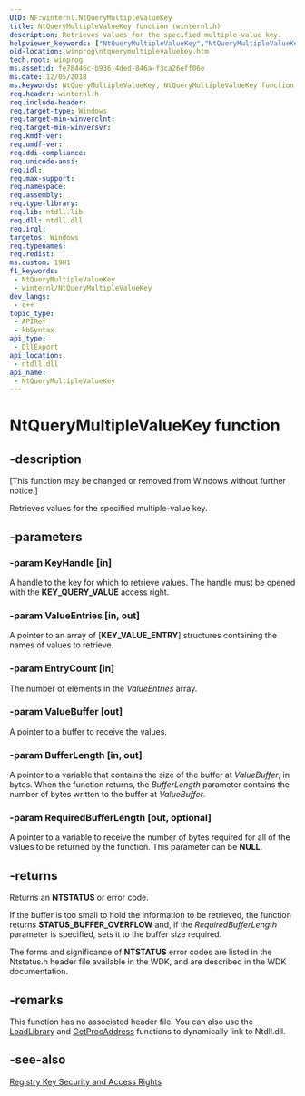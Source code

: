 ```yaml
---
UID: NF:winternl.NtQueryMultipleValueKey
title: NtQueryMultipleValueKey function (winternl.h)
description: Retrieves values for the specified multiple-value key.
helpviewer_keywords: ["NtQueryMultipleValueKey","NtQueryMultipleValueKey function [Windows API]","base.ntquerymultiplevaluekey","winprog.ntquerymultiplevaluekey","winternl/NtQueryMultipleValueKey"]
old-location: winprog\ntquerymultiplevaluekey.htm
tech.root: winprog
ms.assetid: fe78446c-b936-4ded-846a-f3ca26eff06e
ms.date: 12/05/2018
ms.keywords: NtQueryMultipleValueKey, NtQueryMultipleValueKey function [Windows API], base.ntquerymultiplevaluekey, winprog.ntquerymultiplevaluekey, winternl/NtQueryMultipleValueKey
req.header: winternl.h
req.include-header: 
req.target-type: Windows
req.target-min-winverclnt: 
req.target-min-winversvr: 
req.kmdf-ver: 
req.umdf-ver: 
req.ddi-compliance: 
req.unicode-ansi: 
req.idl: 
req.max-support: 
req.namespace: 
req.assembly: 
req.type-library: 
req.lib: ntdll.lib
req.dll: ntdll.dll
req.irql: 
targetos: Windows
req.typenames: 
req.redist: 
ms.custom: 19H1
f1_keywords:
 - NtQueryMultipleValueKey
 - winternl/NtQueryMultipleValueKey
dev_langs:
 - c++
topic_type:
 - APIRef
 - kbSyntax
api_type:
 - DllExport
api_location:
 - ntdll.dll
api_name:
 - NtQueryMultipleValueKey
---
```


# NtQueryMultipleValueKey function


## -description

<p class="CCE_Message">[This function may be changed or removed from Windows without further notice.]

Retrieves values for the specified multiple-value key.

## -parameters

### -param KeyHandle [in]

A handle to the key for which to retrieve values. The handle must be opened with the <b>KEY_QUERY_VALUE</b> access right.

### -param ValueEntries [in, out]

A pointer to an array of [**KEY_VALUE_ENTRY**] structures containing the names of values to retrieve.

### -param EntryCount [in]

The number of elements in the <i>ValueEntries</i> array.

### -param ValueBuffer [out]

A pointer to a buffer to receive the values.

### -param BufferLength [in, out]

A pointer to a variable that contains the size of the buffer at <i>ValueBuffer</i>, in bytes. When the function returns, the <i>BufferLength</i> parameter contains the number of bytes written to the buffer at <i>ValueBuffer</i>.

### -param RequiredBufferLength [out, optional]

A pointer to a variable to receive the number of bytes required for all of the values to be returned by the function. This parameter can be <b>NULL</b>.

## -returns

Returns an <b>NTSTATUS</b> or error code.

If the buffer is too small to hold the information to be retrieved, the function returns <b>STATUS_BUFFER_OVERFLOW</b> and, if the <i>RequiredBufferLength</i> parameter is specified, sets it to the buffer size required.

The forms and significance of <b>NTSTATUS</b> error codes are listed in the Ntstatus.h header file available in the WDK, and are described in the WDK documentation.

## -remarks

This function has no associated header file. You can also use the <a href="/windows/desktop/DevNotes/-loadlibrary">LoadLibrary</a> and <a href="/windows/desktop/DevNotes/-getprocaddress-">GetProcAddress</a> functions to dynamically link to Ntdll.dll.

## -see-also

<a href="/windows/desktop/SysInfo/registry-key-security-and-access-rights">Registry Key Security and Access Rights</a>